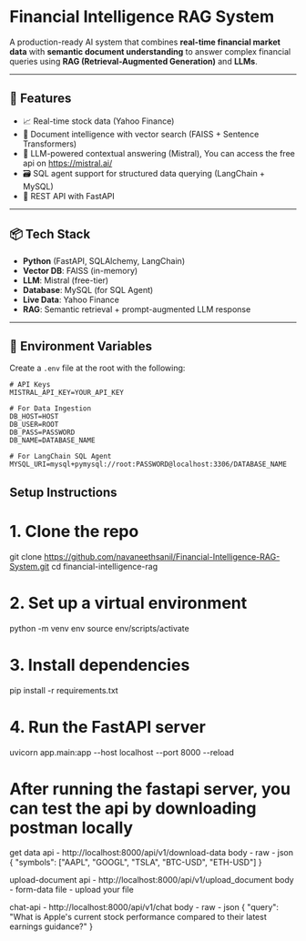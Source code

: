 # Financial Intelligence RAG System

A production-ready AI system that combines **real-time financial market data** with **semantic document understanding** to answer complex financial queries using **RAG (Retrieval-Augmented Generation)** and **LLMs**.

---

## 🚀 Features

- 📈 Real-time stock data (Yahoo Finance)
- 🧠 Document intelligence with vector search (FAISS + Sentence Transformers)
- 🤖 LLM-powered contextual answering (Mistral), You can access the free api on https://mistral.ai/
- 🗃️ SQL agent support for structured data querying (LangChain + MySQL)
- 📡 REST API with FastAPI

---

## 📦 Tech Stack

- **Python** (FastAPI, SQLAlchemy, LangChain)
- **Vector DB**: FAISS (in-memory)
- **LLM**: Mistral (free-tier)
- **Database**: MySQL (for SQL Agent)
- **Live Data**: Yahoo Finance
- **RAG**: Semantic retrieval + prompt-augmented LLM response

---

## 🧰 Environment Variables

Create a `.env` file at the root with the following:

```env
# API Keys
MISTRAL_API_KEY=YOUR_API_KEY

# For Data Ingestion
DB_HOST=HOST
DB_USER=ROOT
DB_PASS=PASSWORD
DB_NAME=DATABASE_NAME

# For LangChain SQL Agent
MYSQL_URI=mysql+pymysql://root:PASSWORD@localhost:3306/DATABASE_NAME
```

## Setup Instructions

# 1. Clone the repo
git clone https://github.com/navaneethsanil/Financial-Intelligence-RAG-System.git
cd financial-intelligence-rag

# 2. Set up a virtual environment
python -m venv env
source env/scripts/activate

# 3. Install dependencies
pip install -r requirements.txt

# 4. Run the FastAPI server
uvicorn app.main:app --host localhost --port 8000 --reload

# After running the fastapi server, you can test the api by downloading postman locally


get data api - http://localhost:8000/api/v1/download-data
body - raw - json
{
    "symbols": ["AAPL", "GOOGL", "TSLA", "BTC-USD", "ETH-USD"]
}



upload-document api - http://localhost:8000/api/v1/upload_document
body - form-data
file - upload your file




chat-api - http://localhost:8000/api/v1/chat
body - raw - json
{
    "query": "What is Apple's current stock performance compared to their latest earnings guidance?"
}
